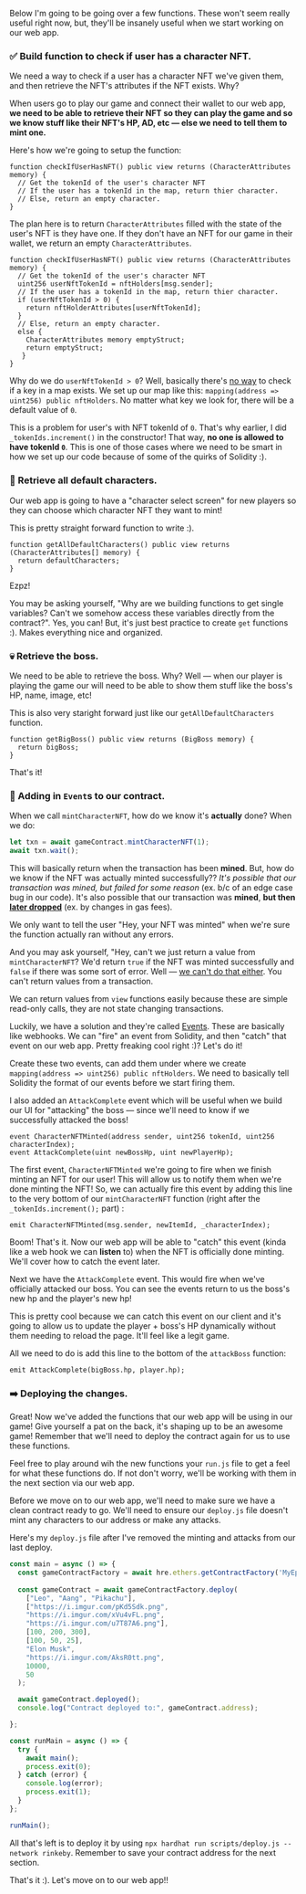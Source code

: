 Below I'm going to be going over a few functions. These won't seem really useful right now, but, they'll be insanely useful when we start working on our web app.

### ✅ Build function to check if user has a character NFT.

We need a way to check if a user has a character NFT we've given them, and then retrieve the NFT's attributes if the NFT exists. Why?

When users go to play our game and connect their wallet to our web app, **we need to be able to retrieve their NFT so they can play the game  and so we know stuff like their NFT's HP, AD, etc —  else we need to tell them to mint one.**

Here's how we're going to setup the function:

```solidity
function checkIfUserHasNFT() public view returns (CharacterAttributes memory) {
  // Get the tokenId of the user's character NFT
  // If the user has a tokenId in the map, return thier character.
  // Else, return an empty character.
}
```

The plan here is to return `CharacterAttributes` filled with the state of the user's NFT is they have one. If they don't have an NFT for our game in their wallet, we return an empty `CharacterAttributes`.

```solidity
function checkIfUserHasNFT() public view returns (CharacterAttributes memory) {
  // Get the tokenId of the user's character NFT
  uint256 userNftTokenId = nftHolders[msg.sender];
  // If the user has a tokenId in the map, return thier character.
  if (userNftTokenId > 0) {
    return nftHolderAttributes[userNftTokenId];
  }
  // Else, return an empty character.
  else {
    CharacterAttributes memory emptyStruct;
    return emptyStruct;
   }
}
```

Why do we do `userNftTokenId > 0`? Well, basically there's [no way](https://ethereum.stackexchange.com/a/13029) to check if a key in a map exists. We set up our map like this: `mapping(address => uint256) public nftHolders`. No matter what key we look for, there will be a default value of `0`.

This is a problem for user's with NFT tokenId of `0`. That's why earlier, I did `_tokenIds.increment()` in the constructor! That way, **no one is allowed to have tokenId `0`**. This is one of those cases where we need to be smart in how we set up our code because of some of the quirks of Solidity :).

### 🎃 Retrieve all default characters.

Our web app is going to have a "character select screen" for new players so they can choose which character NFT they want to mint!

This is pretty straight forward function to write :).

```solidity
function getAllDefaultCharacters() public view returns (CharacterAttributes[] memory) {
  return defaultCharacters;
}
```

Ezpz!

You may be asking yourself, "Why are we building functions to get single variables? Can't we somehow access these variables directly from the contract?". Yes, you can! But, it's just best practice to create `get` functions :). Makes everything nice and organized.

### 💀 Retrieve the boss.

We need to be able to retrieve the boss. Why? Well — when our player is playing the game our will need to be able to show them stuff like the boss's HP, name, image, etc!

This is also very staright forward just like our `getAllDefaultCharacters` function.

```solidity
function getBigBoss() public view returns (BigBoss memory) {
  return bigBoss;
}
```

That's it!

### 🧠 Adding in `Event`s to our contract.

When we call `mintCharacterNFT`, how do we know it's **actually** done? When we do:

```javascript
let txn = await gameContract.mintCharacterNFT(1);
await txn.wait(); 
```

This will basically return when the transaction has been **mined**. But, how do we know if the NFT was actually minted successfully?? *It's possible that our transaction was mined, but failed for some reason* (ex. b/c of an edge case bug in our code). It's also possible that our transaction was **mined**, **but then [later dropped](https://www.reddit.com/r/ethereum/comments/m4mmy9/etherscan_dropped_my_transaction_why/)** (ex. by changes in gas fees).

We only want to tell the user "Hey, your NFT was minted" when we're sure the function actually ran without any errors.

And you may ask yourself, "Hey, can't we just return a value from `mintCharacterNFT`? We'd return `true` if the NFT was minted successfully and `false` if there was some sort of error. Well — [we can't do that either](https://ethereum.stackexchange.com/a/88122). You can't return values from a transaction.

We can return values from `view` functions easily because these are simple read-only calls, they are not state changing transactions.

Luckily, we have a solution and they're called [Events](https://ethereum.stackexchange.com/a/11232). These are basically like webhooks. We can "fire" an event from Solidity, and then "catch" that event on our web app. Pretty freaking cool right :)? Let's do it!

Create these two events, can add them under where we create `mapping(address => uint256) public nftHolders`. We need to basically tell Solidity the format of our events before we start firing them.

I also added an `AttackComplete` event which will be useful when we build our UI for "attacking" the boss — since we'll need to know if we successfully attacked the boss!

```solidity
event CharacterNFTMinted(address sender, uint256 tokenId, uint256 characterIndex);
event AttackComplete(uint newBossHp, uint newPlayerHp);
```

The first event, `CharacterNFTMinted` we're going to fire when we finish minting an NFT for our user! This will allow us to notify them when we're done minting the NFT! So, we can actually fire this event by adding this line to the very bottom of our `mintCharacterNFT` function (right after the `_tokenIds.increment();` part) :

```solidity
emit CharacterNFTMinted(msg.sender, newItemId, _characterIndex);
```

Boom! That's it. Now our web app will be able to "catch" this event (kinda like a web hook we can **listen** to) when the NFT is officially done minting. We'll cover how to catch the event later. 

Next we have the `AttackComplete` event. This would fire when we've officially attacked our boss. You can see the events return  to us the boss's new hp and the player's new hp!

This is pretty cool because we can catch this event on our client and it's going to allow us to update the player + boss's HP dynamically without them needing to reload the page. It'll feel like a legit game.

All we need to do is add this line to the bottom of the `attackBoss` function:

```solidity
emit AttackComplete(bigBoss.hp, player.hp);
```

### ➡️ Deploying the changes.

Great! Now we've added the functions that our web app will be using in our game! Give yourself a pat on the back, it's shaping up to be an awesome game! Remember that we'll need to deploy the contract again for us to use these functions.

Feel free to play around wih the new functions your `run.js` file to get a feel for what these functions do. If not don't worry, we'll be working with them in the next section via our web app.

Before we move on to our web app, we'll need to make sure we have a clean contract ready to go. We'll need to ensure our `deploy.js` file doesn't mint any characters to our address or make any attacks.

Here's my `deploy.js` file after I've removed the minting and attacks from our last deploy.

```javascript
const main = async () => {
  const gameContractFactory = await hre.ethers.getContractFactory('MyEpicGame');
  
  const gameContract = await gameContractFactory.deploy(                        
    ["Leo", "Aang", "Pikachu"],       
    ["https://i.imgur.com/pKd5Sdk.png", 
    "https://i.imgur.com/xVu4vFL.png", 
    "https://i.imgur.com/u7T87A6.png"],
    [100, 200, 300],                    
    [100, 50, 25],
    "Elon Musk",
    "https://i.imgur.com/AksR0tt.png",
    10000,
    50
  );

  await gameContract.deployed();
  console.log("Contract deployed to:", gameContract.address);

};

const runMain = async () => {
  try {
    await main();
    process.exit(0);
  } catch (error) {
    console.log(error);
    process.exit(1);
  }
};

runMain();
```

All that's left is to deploy it by using `npx hardhat run scripts/deploy.js --network rinkeby`. Remember to save your contract address for the next section.

That's it :). Let's move on to our web app!!
